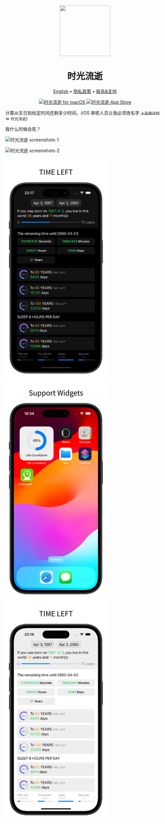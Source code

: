 <div align="center">
	<br />
	<br />
	<img src="https://github.com/jaywcjlove/time-passage/assets/1680273/70bf83db-c1b0-4187-ad9c-dee7a99ab1ca" width="160" height="160">
	<h1>时光流逝</h1>
  <!--rehype:style=border: 0;-->
	<p>
		<a href="./README.md">English</a> • 
		<a href="./privacy-policy.md">隐私政策</a> • 
		<a href="https://wangchujiang.com/#/contact">联系&支持</a>
	</p>
	<p>
		<a target="_blank" href="https://apps.apple.com/app/time-passage/id6479194014" title="时光流逝 for macOS">
			<img alt="时光流逝 for macOS" src="https://jaywcjlove.github.io/sb/download/macos.svg" height="51">
		</a>
		<a href="https://apps.apple.com/app/time-passage/id6479194014?platform=iphone" title="时光流逝 for iOS"><img src="https://jaywcjlove.github.io/sb/download/appstore.svg" alt="时光流逝 App Store"  height="51"></a>
	</p>
</div>

计算从生日到给定时间还剩多少时间。(iOS 审核人员让我必须改名字 ~~`人生倒计时`~~ => `时光流逝`)

我什么时候会死？

![时光流逝 screenshots-1](https://github.com/jaywcjlove/life-countdown-time/assets/1680273/c5cf5ed7-b21a-44e3-be30-4d0858c9a5be)

![时光流逝 screenshots-2](https://github.com/jaywcjlove/life-countdown-time/assets/1680273/fcdf35be-d72e-42d7-aaca-9ac5054cc5ae)

<img src="./assets/screenshots-3.png" width="320"  title="Time Passage for iOS" />
<img src="./assets/screenshots-4.png" width="320"  title="Time Passage for iOS" />
<img src="./assets/screenshots-5.png" width="320"  title="Time Passage for iOS" />

<!--version: v1.4.0 -->